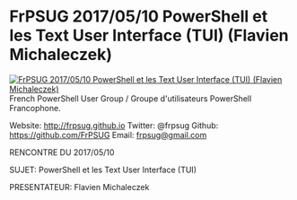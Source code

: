 ﻿# FrPSUG 2017/05/10 PowerShell et les Text User Interface (TUI) (Flavien Michaleczek)

[![FrPSUG 2017/05/10 PowerShell et les Text User Interface (TUI) (Flavien Michaleczek)](https://i1.ytimg.com/vi/XR06_VOqbGs/hqdefault.jpg "FrPSUG 2017/05/10 PowerShell et les Text User Interface (TUI) (Flavien Michaleczek)")](https://www.youtube.com/watch?v=XR06_VOqbGs)
French PowerShell User Group / Groupe d'utilisateurs PowerShell Francophone.

Website: http://frpsug.github.io
Twitter: @frpsug
Github: https://github.com/FrPSUG
Email: frpsug@gmail.com


RENCONTRE DU 2017/05/10

SUJET: PowerShell et les Text User Interface (TUI)

PRESENTATEUR: Flavien Michaleczek


